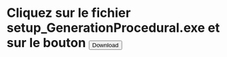 <h1>Cliquez sur le fichier setup_GenerationProcedural.exe et sur le bouton <button>Download</button></h1
